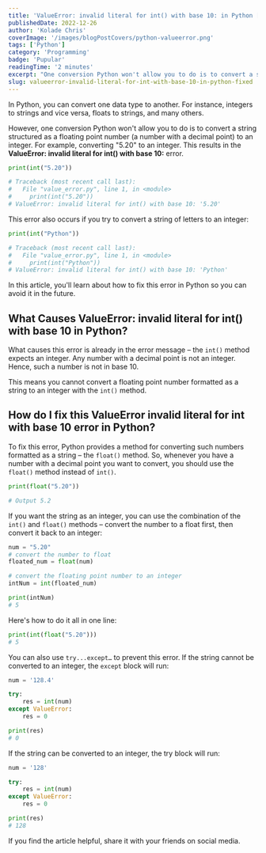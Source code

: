```yaml
---
title: 'ValueError: invalid literal for int() with base 10: in Python [Fixed]'
publishedDate: 2022-12-26
author: 'Kolade Chris'
coverImage: '/images/blogPostCovers/python-valueerror.png'
tags: ['Python']
category: 'Programming'
badge: 'Pupular'
readingTime: '2 minutes'
excerpt: "One conversion Python won't allow you to do is to convert a string structured as a floating point number (a number with a decimal point) to an integer."
slug: valueerror-invalid-literal-for-int-with-base-10-in-python-fixed
---
```


In Python, you can convert one data type to another. For instance, integers to strings and vice versa, floats to strings, and many others.

However, one conversion Python won't allow you to do is to convert a string structured as a floating point number (a number with a decimal point) to an integer. For example, converting "5.20" to an integer. This results in the **ValueError: invalid literal for int() with base 10:** error.

```py
print(int("5.20"))

# Traceback (most recent call last):
#   File "value_error.py", line 1, in <module>
#     print(int("5.20"))
# ValueError: invalid literal for int() with base 10: '5.20'
```

This error also occurs if you try to convert a string of letters to an integer:

```py
print(int("Python"))

# Traceback (most recent call last):
#   File "value_error.py", line 1, in <module>
#     print(int("Python"))
# ValueError: invalid literal for int() with base 10: 'Python'
```

In this article, you'll learn about how to fix this error in Python so you can avoid it in the future.

## What Causes ValueError: invalid literal for int() with base 10 in Python?

What causes this error is already in the error message – the `int()` method expects an integer. Any number with a decimal point is not an integer. Hence, such a number is not in base 10.

This means you cannot convert a floating point number formatted as a string to an integer with the `int()` method.

## How do I fix this ValueError invalid literal for int with base 10 error in Python?

To fix this error, Python provides a method for converting such numbers formatted as a string – the `float()` method. So, whenever you have a number with a decimal point you want to convert, you should use the `float()` method instead of `int()`.

```py
print(float("5.20"))

# Output 5.2
```

If you want the string as an integer, you can use the combination of the `int()` and `float()` methods – convert the number to a float first, then convert it back to an integer:

```py
num = "5.20"
# convert the number to float
floated_num = float(num)

# convert the floating point number to an integer
intNum = int(floated_num)

print(intNum)
# 5
```

Here's how to do it all in one line:

```py
print(int(float("5.20")))
# 5
```

You can also use `try...except…` to prevent this error. If the string cannot be converted to an integer, the `except` block will run:

```py
num = '128.4'

try:
    res = int(num)
except ValueError:
    res = 0

print(res)
# 0
```

If the string can be converted to an integer, the try block will run:

```py
num = '128'

try:
    res = int(num)
except ValueError:
    res = 0

print(res)
# 128
```

If you find the article helpful, share it with your friends on social media.
